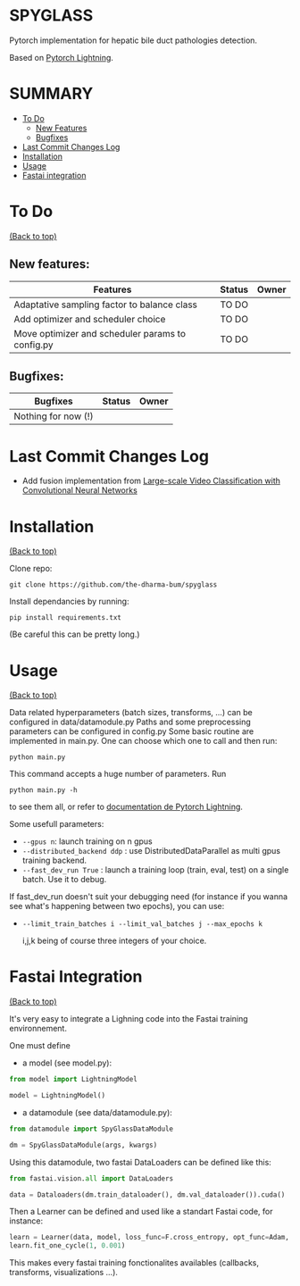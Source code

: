 <!--
+----------------------------------------------------------------------------------------------------+
|                                                                                                    |
|                                               MAIN TITLE                                           |
|                                                                                                    |
+----------------------------------------------------------------------------------------------------+
 -->

# SPYGLASS     

Pytorch implementation for hepatic bile duct pathologies detection. 

Based on [Pytorch Lightning](https://github.com/PyTorchLightning/pytorch-lightning).


<!--
+----------------------------------------------------------------------------------------------------+
|                                                                                                    |
|                                          TABLE OF CONTENTS                                         |
|                                                                                                    |
+----------------------------------------------------------------------------------------------------+
 -->

# SUMMARY

- [To Do](#to-do)
     - [New Features](#new-features)
     - [Bugfixes](#bugfixes)
- [Last Commit Changes Log](#last-commit-changes-log)
- [Installation](#installation)
- [Usage](#usage)
- [Fastai integration](#fastai-integration)


<!--
+----------------------------------------------------------------------------------------------------+
|                                                                                                    |
|                                                  TO DO                                             |
|                                                                                                    |
+----------------------------------------------------------------------------------------------------+
 -->


# To Do
[(Back to top)](#summary)

## New features:

| Features                                                 |      Status      |     Owner    |
|----------------------------------------------------------|:----------------:|:------------:|
| Adaptative sampling factor to balance class              |      TO DO       |              |
| Add optimizer and scheduler choice                       |      TO DO       |              |
| Move optimizer and scheduler params to config.py         |      TO DO       |              |


## Bugfixes:

| Bugfixes                                                 |      Status      |     Owner    |
|----------------------------------------------------------|:----------------:|:------------:|
| Nothing for now (!)                                      |                  |              |

<!--
+----------------------------------------------------------------------------------------------------+
|                                                                                                    |
|                                              CHANGES LOG                                           |
|                                                                                                    |
+----------------------------------------------------------------------------------------------------+
 -->


# Last Commit Changes Log

- Add fusion implementation from [Large-scale Video Classification with Convolutional Neural Networks](https://static.googleusercontent.com/media/research.google.com/en//pubs/archive/42455.pdf)


<!--
+----------------------------------------------------------------------------------------------------+
|                                                                                                    |
|                                              INSTALLATION                                          |
|                                                                                                    |
+----------------------------------------------------------------------------------------------------+
 -->

# Installation
[(Back to top)](#summary)

Clone repo:

```git clone https://github.com/the-dharma-bum/spyglass```

Install dependancies by running: 

``` pip install requirements.txt ```

(Be careful this can be pretty long.)

<!--
+----------------------------------------------------------------------------------------------------+
|                                                                                                    |
|                                                 USAGE                                              |
|                                                                                                    |
+----------------------------------------------------------------------------------------------------+
 -->

# Usage
[(Back to top)](#summary)

Data related hyperparameters (batch sizes, transforms, ...) can be configured in data/datamodule.py
Paths and some preprocessing parameters can be configured in config.py
Some basic routine are implemented in main.py.
One can choose which one to call and then run:

```python main.py ```

This command accepts a huge number of parameters. Run 

```python main.py -h ```

to see them all, or refer to [documentation de Pytorch Lightning](https://pytorch-lightning.readthedocs.io/en/latest/).

Some usefull parameters:

- ```--gpus n```: launch training on n gpus
- ```--distributed_backend ddp``` : use DistributedDataParallel as multi gpus training backend.
- ```--fast_dev_run True``` : launch a training loop (train, eval, test) on a single batch. Use it to debug.

If fast_dev_run doesn't suit your debugging need (for instance if you wanna see what's happening between two epochs), 
you can use:

- ```--limit_train_batches i --limit_val_batches j --max_epochs k```
     
     i,j,k being of course three integers of your choice.




# Fastai Integration
[(Back to top)](#summary)

It's very easy to integrate a Lighning code into the Fastai training environnement.

One must define

- a model (see model.py):
```python
from model import LightningModel

model = LightningModel()
```

- a datamodule (see data/datamodule.py):
```python
from datamodule import SpyGlassDataModule

dm = SpyGlassDataModule(args, kwargs)
```

Using this datamodule, two fastai DataLoaders can be defined like this:
```python
from fastai.vision.all import DataLoaders

data = Dataloaders(dm.train_dataloader(), dm.val_dataloader()).cuda()
```

Then a Learner can be defined and used like a standart Fastai code, for instance:
```python
learn = Learner(data, model, loss_func=F.cross_entropy, opt_func=Adam, metrics=accuracy)
learn.fit_one_cycle(1, 0.001)
```

This makes every fastai training fonctionalites availables (callbacks, transforms, visualizations ...).